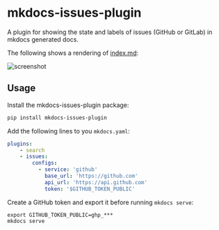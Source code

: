 # mkdocs-issues-plugin

A plugin for showing the state and labels of issues (GitHub or GitLab) in mkdocs generated docs. 

The following shows a rendering of [index.md](https://github.com/mihaigalos/mkdocs-issues-plugin/blob/main/docs/index.md):

![screenshot](https://github.com/mihaigalos/mkdocs-issues-plugin/raw/main/screenshots/mkdocs-issues-plugin.png)

## Usage

Install the mkdocs-issues-plugin package:

```bash
pip install mkdocs-issues-plugin
```


Add the following lines to you `mkdocs.yaml`:
```yaml
plugins:
    - search
    - issues:
        configs:
          - service: 'github'
            base_url: 'https://github.com'
            api_url: 'https://api.github.com'
            token: '$GITHUB_TOKEN_PUBLIC'
```

Create a GitHub token and export it before running `mkdocs serve`:

```
export GITHUB_TOKEN_PUBLIC=ghp_***
mkdocs serve
```

